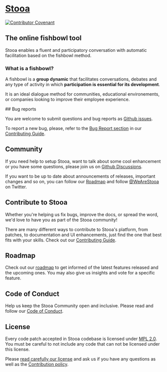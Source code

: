 # [Stooa](https://www.stooa.com)

[![Contributor Covenant](https://img.shields.io/badge/Contributor%20Covenant-2.1-4baaaa.svg)][conduct]

## The online fishbowl tool

Stooa enables a fluent and participatory conversation with automatic facilitation based on the fishbowl method.

### What is a fishbowl?

A fishbowl is a **group dynamic** that facilitates conversations, debates and any type of activity in which **participation is essential for its development**.

It is an ideal dialogue method for communities, educational environements, or companies looking to improve their employee experience.

## Bug reports

You are welcome to submit questions and bug reports as [Github issues][issues].

To report a new bug, please, refer to the [Bug Report section](CONTRIBUTING.md#bug-report) in our [Contributing Guide][contribute].

## Community

If you need help to setup Stooa, want to talk about some cool enhancement or you have some questions, please join us on [Github Discussions][discussions].

If you want to be up to date about announcements of releases, important changes and so on, you can follow our [Roadmap][roadmap] and follow [@WeAreStooa][twitter] on Twitter.

## Contribute to Stooa

Whether you're helping us fix bugs, improve the docs, or spread the word, we'd love to have you as part of the Stooa community!

There are many different ways to contribute to Stooa's platform, from patches, to documentation and UI enhancements, just find the one that best fits with your skills. Check out our [Contributing Guide][contribute].

## Roadmap

Check out our [roadmap][roadmap] to get informed of the latest features released and the upcoming ones. You may also give us insights and vote for a specific feature.

## Code of Conduct

Help us keep the Stooa Community open and inclusive. Please read and follow our [Code of Conduct][conduct].

## License

Every code patch accepted in Stooa codebase is licensed under [MPL 2.0][license]. You must be careful to not include any code that can not be licensed under this license.

Please [read carefully our license][license] and ask us if you have any questions as well as the [Contribution policy][contribute].

[license]: LICENSE
[contribute]: CONTRIBUTING.md
[conduct]: CODE_OF_CONDUCT.md
[issues]: https://github.com/Runroom/Stooa/issues
[discussions]: https://github.com/Stooa/Stooa/discussions
[roadmap]: https://github.com/Stooa/Stooa/projects/1
[documentation]: https://github.com/Stooa/Documentation
[how_to_fork]: https://help.github.com/articles/fork-a-repo/
[how_to_clone]: https://help.github.com/articles/cloning-a-repository/
[twitter]: https://twitter.com/wearestooa
